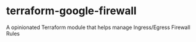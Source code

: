 # terraform-google-firewall
A opinionated Terraform module that helps manage Ingress/Egress Firewall Rules
